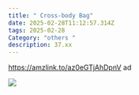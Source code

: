 ```yaml
---
title: " Cross-body Bag"
date: 2025-02-28T11:12:57.314Z
tags: 2025-02-28
Category: "others "
description: 37.xx
---
```

https://amzlink.to/az0eGTjAhDpnV  ad  

![](https://m.media-amazon.com/images/I/91lPPAWnztL._AC_SY500_.jpg)

<!--EndFragment-->